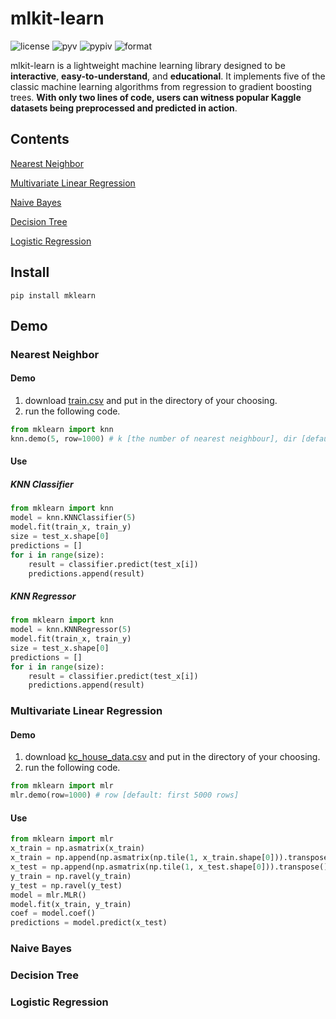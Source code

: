 mlkit-learn
===========
![license](https://img.shields.io/github/license/ryanxjhan/mlkit-learn.svg)
![pyv](https://img.shields.io/pypi/pyversions/mklearn.svg)
![pypiv](https://img.shields.io/pypi/v/mklearn.svg?color=green)
![format](https://img.shields.io/pypi/format/mklearn.svg)

mlkit-learn is a lightweight machine learning library designed to be **interactive**, **easy-to-understand**, and **educational**. It implements five of the classic machine learning algorithms from regression to gradient boosting trees. **With only two lines of code, users can witness popular Kaggle datasets being preprocessed and predicted in action**.


## Contents
[Nearest Neighbor](#nearest-neighbor)

[Multivariate Linear Regression](#multivariate-linear-regression)

[Naive Bayes](#naive-bayes)

[Decision Tree](#decision-tree)

[Logistic Regression](#logistic-regression)


## Install
`pip install mklearn`


## Demo


### Nearest Neighbor
#### Demo
1. download [train.csv](https://www.kaggle.com/c/digit-recognizer/data) and put in the directory of your choosing.
2. run the following code.
```python
from mklearn import knn
knn.demo(5, row=1000) # k [the number of nearest neighbour], dir [default: current directory], row [default: first 5000 rows]
```
#### Use

##### KNN Classifier

```python
from mklearn import knn
model = knn.KNNClassifier(5)
model.fit(train_x, train_y)
size = test_x.shape[0]
predictions = []
for i in range(size):
    result = classifier.predict(test_x[i])
    predictions.append(result)
```

##### KNN Regressor

```python
from mklearn import knn
model = knn.KNNRegressor(5)
model.fit(train_x, train_y)
size = test_x.shape[0]
predictions = []
for i in range(size):
    result = classifier.predict(test_x[i])
    predictions.append(result)
```

### Multivariate Linear Regression
#### Demo
1. download [kc_house_data.csv](https://www.kaggle.com/harlfoxem/housesalesprediction/download#kc_house_data.csv) and put in the directory of your choosing.
2. run the following code.
```python
from mklearn import mlr
mlr.demo(row=1000) # row [default: first 5000 rows]
```
#### Use

```python
from mklearn import mlr
x_train = np.asmatrix(x_train)
x_train = np.append(np.asmatrix(np.tile(1, x_train.shape[0])).transpose(), x_train, axis=1)
x_test = np.append(np.asmatrix(np.tile(1, x_test.shape[0])).transpose(), x_test, axis=1)
y_train = np.ravel(y_train)
y_test = np.ravel(y_test)
model = mlr.MLR()
model.fit(x_train, y_train)
coef = model.coef()
predictions = model.predict(x_test)
```
### Naive Bayes
### Decision Tree
### Logistic Regression



